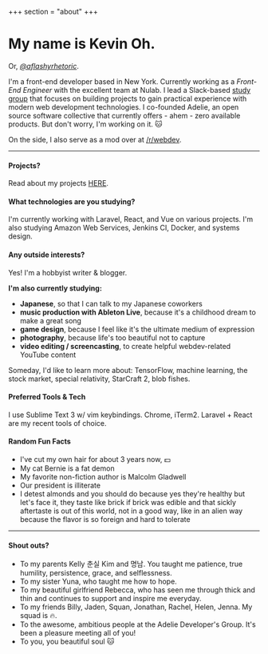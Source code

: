+++
section = "about"
+++

# My name is Kevin Oh.

Or, *[@aflashyrhetoric](http://twitter.com/aflashyrhetoric)*.

I'm a front-end developer based in New York. Currently working as a *Front-End Engineer* with the excellent team at Nulab. I lead a Slack-based [ study group](/projects/adg) that focuses on building projects to gain practical experience with modern web development technologies. I co-founded Adelie, an open source software collective that currently offers - ahem - zero available products. But don't worry, I'm working on it. :cat:

On the side, I also serve as a mod over at [/r/webdev](https://reddit.com/r/webdev).

---
#### Projects?

Read about my projects [HERE](/projects).

#### What technologies are you studying?

I'm currently working with Laravel, React, and Vue on various projects.
I'm also studying Amazon Web Services, Jenkins CI, Docker, and systems design.

#### Any outside interests?

Yes! I'm a hobbyist writer & blogger.

**I'm also currently studying:**

- **Japanese**, so that I can talk to my Japanese coworkers
- **music production with Ableton Live**, because it's a childhood dream to make a great song
- **game design**, because I feel like it's the ultimate medium of expression
- **photography**, because life's too beautiful not to capture
- **video editing / screencasting**, to create helpful webdev-related YouTube content

Someday, I'd like to learn more about: TensorFlow, machine learning, the stock market, special relativity, StarCraft 2, blob fishes.

#### Preferred Tools & Tech

I use Sublime Text 3 w/ vim keybindings. Chrome, iTerm2. Laravel + React are my recent tools of choice.

#### Random Fun Facts
- I've cut my own hair for about 3 years now, :dollar:
- My cat Bernie is a fat demon
- My favorite non-fiction author is Malcolm Gladwell
- Our president is illiterate
- I detest almonds and you should do because yes they're healthy but let's face it, they taste like brick if brick was edible and that sickly aftertaste is out of this world, not in a good way, like in an alien way because the flavor is so foreign and hard to tolerate

---

#### Shout outs?
- To my parents Kelly 춘실 Kim and 명남. You taught me patience, true humility, persistence, grace, and selflessness. 
- To my sister Yuna, who taught me how to hope.
- To my beautiful girlfriend Rebecca, who has seen me through thick and thin and continues to support and inspire me everyday.
- To my friends Billy, Jaden, Squan, Jonathan, Rachel, Helen, Jenna. My squad is :fire:.
- To the awesome, ambitious people at the Adelie Developer's Group. It's been a pleasure meeting all of you!
- To you, you beautiful soul :cat: